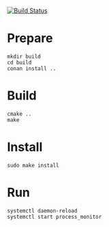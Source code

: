[![Build Status](https://travis-ci.org/bonewell/process_monitor.svg?branch=master)](https://travis-ci.org/bonewell/process_monitor)

# Prepare
```Shell
mkdir build
cd build
conan install ..
```

# Build
```Shell
cmake ..
make
```

# Install
```Shell
sudo make install
```

# Run
```Shell
systemctl daemon-reload
systemctl start process_monitor
```
